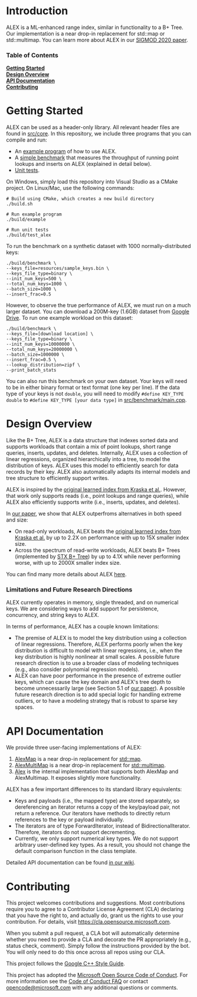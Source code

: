 # Introduction

ALEX is a ML-enhanced range index, similar in functionality to a B+ Tree.
Our implementation is a near drop-in replacement for std::map or std::multimap.
You can learn more about ALEX in our [SIGMOD 2020 paper](https://dl.acm.org/doi/pdf/10.1145/3318464.3389711).

### Table of Contents
**[Getting Started](#getting-started)**<br>
**[Design Overview](#design-overview)**<br>
**[API Documentation](#api-documentation)**<br>
**[Contributing](#contributing)**<br>

# Getting Started
ALEX can be used as a header-only library.
All relevant header files are found in [src/core](src/core).
In this repository, we include three programs that you can compile and run:
- An [example program](src/examples/main.cpp) of how to use ALEX.
- A [simple benchmark](src/benchmark/main.cpp) that measures the throughput of running point lookups and inserts on ALEX (explained in detail below).
- [Unit tests](test/unittest_main.cpp).

On Windows, simply load this repository into Visual Studio as a CMake project.
On Linux/Mac, use the following commands:
```
# Build using CMake, which creates a new build directory
./build.sh

# Run example program
./build/example

# Run unit tests
./build/test_alex
```

To run the benchmark on a synthetic dataset with 1000 normally-distributed keys:
```
./build/benchmark \
--keys_file=resources/sample_keys.bin \
--keys_file_type=binary \
--init_num_keys=500 \
--total_num_keys=1000 \
--batch_size=1000 \
--insert_frac=0.5
```

However, to observe the true performance of ALEX, we must run on a much larger dataset.
You can download a 200M-key (1.6GB) dataset from [Google Drive](https://drive.google.com/file/d/1zc90sD6Pze8UM_XYDmNjzPLqmKly8jKl/view?usp=sharing).
To run one example workload on this dataset:
```
./build/benchmark \
--keys_file=[download location] \
--keys_file_type=binary \
--init_num_keys=10000000 \
--total_num_keys=20000000 \
--batch_size=1000000 \
--insert_frac=0.5 \
--lookup_distribution=zipf \
--print_batch_stats
```

You can also run this benchmark on your own dataset.
Your keys will need to be in either binary format or text format (one key per line).
If the data type of your keys is not `double`, you will need to modify `#define KEY_TYPE double` to
`#define KEY_TYPE [your data type]` in [src/benchmark/main.cpp](src/benchmark/main.cpp).

# Design Overview
Like the B+ Tree, ALEX is a data structure that indexes sorted data and supports workloads that contain a mix of point lookups, short range queries, inserts, updates, and deletes.
Internally, ALEX uses a collection of linear regressions, organized hierarchically into a tree, to model the distribution of keys.
ALEX uses this model to efficiently search for data records by their key.
ALEX also automatically adapts its internal models and tree structure to efficiently support writes.

ALEX is inspired by the [original learned index from Kraska et al.](https://dl.acm.org/doi/pdf/10.1145/3183713.3196909).
However, that work only supports reads (i.e., point lookups and range queries), while ALEX also efficiently supports write (i.e., inserts, updates, and deletes).

In [our paper](https://dl.acm.org/doi/pdf/10.1145/3318464.3389711), we show that ALEX outperfroms alternatives in both speed and size:
- On read-only workloads, ALEX beats the [original learned index from Kraska et al.](https://dl.acm.org/doi/pdf/10.1145/3183713.3196909) by
  up to 2.2X on performance with up to 15X smaller index size.
- Across the spectrum of read-write workloads, ALEX beats
  B+ Trees (implemented by [STX B+ Tree](https://panthema.net/2007/stx-btree/)) by up to 4.1X while never performing worse, with
  up to 2000X smaller index size.

You can find many more details about ALEX [here](https://dl.acm.org/doi/pdf/10.1145/3318464.3389711).

### Limitations and Future Research Directions
ALEX currently operates in memory, single threaded, and on numerical keys.
We are considering ways to add support for persistence, concurrency, and string keys to ALEX. 

In terms of performance, ALEX has a couple known limitations:
- The premise of ALEX is to model the key distribution using a collection of linear regressions.
Therefore, ALEX performs poorly when the key distribution is difficult to model with linear regressions, i.e., when the key distribution is highly nonlinear at small scales.
A possible future research direction is to use a broader class of modeling techniques (e.g., also consider polynomial regression models).
- ALEX can have poor performance in the presence of extreme outlier keys, which can cause the key domain and ALEX's tree depth to become unnecessarily large
(see Section 5.1 of [our paper](https://dl.acm.org/doi/pdf/10.1145/3318464.3389711)).
A possible future research direction is to add special logic for handling extreme outliers, or to have a modeling strategy that is robust to sparse key spaces.

# API Documentation
We provide three user-facing implementations of ALEX:
1. [AlexMap](https://github.com/microsoft/ALEX/blob/master/src/core/alex_map.h) is a near drop-in replacement for [std::map](http://www.cplusplus.com/reference/map/map/).
2. [AlexMultiMap](https://github.com/microsoft/ALEX/blob/master/src/core/alex_multimap.h) is a near drop-in replacement for [std::multimap](http://www.cplusplus.com/reference/map/multimap/).
3. [Alex](https://github.com/microsoft/ALEX/blob/master/src/core/alex.h) is the internal implementation that supports both AlexMap and AlexMultimap. It exposes slightly more functionality.

ALEX has a few important differences to its standard library equivalents:
- Keys and payloads (i.e., the mapped type) are stored separately, so dereferencing an iterator returns a copy of the key/payload pair, not return a reference.
Our iterators have methods to directly return references to the key or payload individually.
- The iterators are of type ForwardIterator, instead of BidirectionalIterator.
Therefore, iterators do not support decrementing.
- Currently, we only support numerical key types.
We do not support arbitrary user-defined key types.
As a result, you should not change the default comparison function in the class template.

Detailed API documentation can be found [in our wiki](https://github.com/microsoft/ALEX/wiki/API-Documentation).

# Contributing

This project welcomes contributions and suggestions.  Most contributions require you to agree to a
Contributor License Agreement (CLA) declaring that you have the right to, and actually do, grant us
the rights to use your contribution. For details, visit https://cla.opensource.microsoft.com.

When you submit a pull request, a CLA bot will automatically determine whether you need to provide
a CLA and decorate the PR appropriately (e.g., status check, comment). Simply follow the instructions
provided by the bot. You will only need to do this once across all repos using our CLA.

This project follows the [Google C++ Style Guide](https://google.github.io/styleguide/cppguide.html).

This project has adopted the [Microsoft Open Source Code of Conduct](https://opensource.microsoft.com/codeofconduct/).
For more information see the [Code of Conduct FAQ](https://opensource.microsoft.com/codeofconduct/faq/) or
contact [opencode@microsoft.com](mailto:opencode@microsoft.com) with any additional questions or comments.
